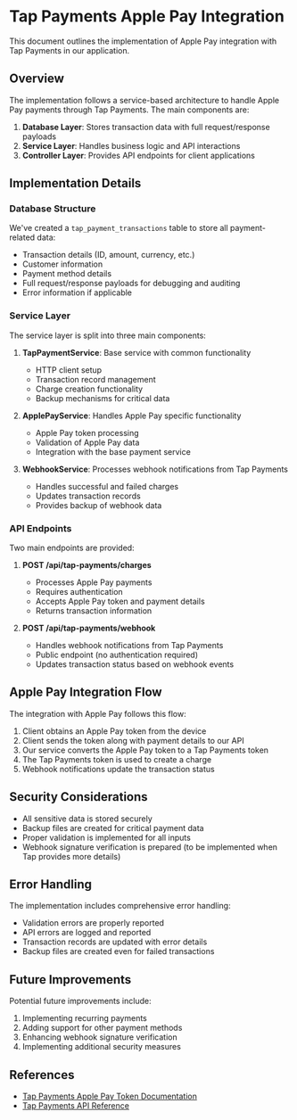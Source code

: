 # Tap Payments Apple Pay Integration

This document outlines the implementation of Apple Pay integration with Tap Payments in our application.

## Overview

The implementation follows a service-based architecture to handle Apple Pay payments through Tap Payments. The main components are:

1. **Database Layer**: Stores transaction data with full request/response payloads
2. **Service Layer**: Handles business logic and API interactions
3. **Controller Layer**: Provides API endpoints for client applications

## Implementation Details

### Database Structure

We've created a `tap_payment_transactions` table to store all payment-related data:

- Transaction details (ID, amount, currency, etc.)
- Customer information
- Payment method details
- Full request/response payloads for debugging and auditing
- Error information if applicable

### Service Layer

The service layer is split into three main components:

1. **TapPaymentService**: Base service with common functionality
   - HTTP client setup
   - Transaction record management
   - Charge creation functionality
   - Backup mechanisms for critical data

2. **ApplePayService**: Handles Apple Pay specific functionality
   - Apple Pay token processing
   - Validation of Apple Pay data
   - Integration with the base payment service

3. **WebhookService**: Processes webhook notifications from Tap Payments
   - Handles successful and failed charges
   - Updates transaction records
   - Provides backup of webhook data

### API Endpoints

Two main endpoints are provided:

1. **POST /api/tap-payments/charges**
   - Processes Apple Pay payments
   - Requires authentication
   - Accepts Apple Pay token and payment details
   - Returns transaction information

2. **POST /api/tap-payments/webhook**
   - Handles webhook notifications from Tap Payments
   - Public endpoint (no authentication required)
   - Updates transaction status based on webhook events

## Apple Pay Integration Flow

The integration with Apple Pay follows this flow:

1. Client obtains an Apple Pay token from the device
2. Client sends the token along with payment details to our API
3. Our service converts the Apple Pay token to a Tap Payments token
4. The Tap Payments token is used to create a charge
5. Webhook notifications update the transaction status

## Security Considerations

- All sensitive data is stored securely
- Backup files are created for critical payment data
- Proper validation is implemented for all inputs
- Webhook signature verification is prepared (to be implemented when Tap provides more details)

## Error Handling

The implementation includes comprehensive error handling:

- Validation errors are properly reported
- API errors are logged and reported
- Transaction records are updated with error details
- Backup files are created even for failed transactions

## Future Improvements

Potential future improvements include:

1. Implementing recurring payments
2. Adding support for other payment methods
3. Enhancing webhook signature verification
4. Implementing additional security measures

## References

- [Tap Payments Apple Pay Token Documentation](https://developers.tap.company/docs/apple-pay-token)
- [Tap Payments API Reference](https://developers.tap.company/docs)
